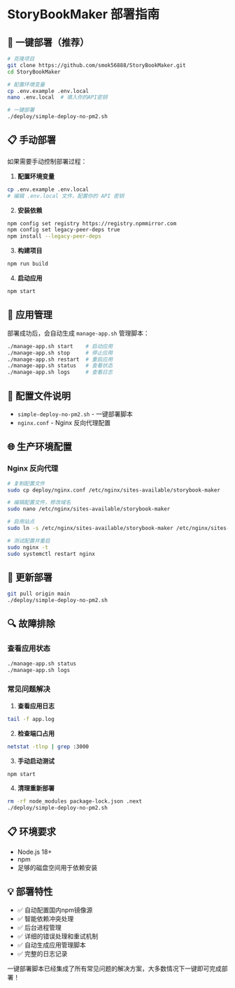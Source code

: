 # StoryBookMaker 部署指南

## 🚀 一键部署（推荐）

```bash
# 克隆项目
git clone https://github.com/smok56888/StoryBookMaker.git
cd StoryBookMaker

# 配置环境变量
cp .env.example .env.local
nano .env.local  # 填入你的API密钥

# 一键部署
./deploy/simple-deploy-no-pm2.sh
```

## 📋 手动部署

如果需要手动控制部署过程：

1. **配置环境变量**
```bash
cp .env.example .env.local
# 编辑 .env.local 文件，配置你的 API 密钥
```

2. **安装依赖**
```bash
npm config set registry https://registry.npmmirror.com
npm config set legacy-peer-deps true
npm install --legacy-peer-deps
```

3. **构建项目**
```bash
npm run build
```

4. **启动应用**
```bash
npm start
```

## 🔧 应用管理

部署成功后，会自动生成 `manage-app.sh` 管理脚本：

```bash
./manage-app.sh start    # 启动应用
./manage-app.sh stop     # 停止应用
./manage-app.sh restart  # 重启应用
./manage-app.sh status   # 查看状态
./manage-app.sh logs     # 查看日志
```

## 📁 配置文件说明

- `simple-deploy-no-pm2.sh` - 一键部署脚本
- `nginx.conf` - Nginx 反向代理配置

## 🌐 生产环境配置

### Nginx 反向代理

```bash
# 复制配置文件
sudo cp deploy/nginx.conf /etc/nginx/sites-available/storybook-maker

# 编辑配置文件，修改域名
sudo nano /etc/nginx/sites-available/storybook-maker

# 启用站点
sudo ln -s /etc/nginx/sites-available/storybook-maker /etc/nginx/sites-enabled/

# 测试配置并重启
sudo nginx -t
sudo systemctl restart nginx
```

## 🔄 更新部署

```bash
git pull origin main
./deploy/simple-deploy-no-pm2.sh
```

## 🔍 故障排除

### 查看应用状态
```bash
./manage-app.sh status
./manage-app.sh logs
```

### 常见问题解决

1. **查看应用日志**
```bash
tail -f app.log
```

2. **检查端口占用**
```bash
netstat -tlnp | grep :3000
```

3. **手动启动测试**
```bash
npm start
```

4. **清理重新部署**
```bash
rm -rf node_modules package-lock.json .next
./deploy/simple-deploy-no-pm2.sh
```

## 📋 环境要求

- Node.js 18+
- npm
- 足够的磁盘空间用于依赖安装

## 💡 部署特性

- ✅ 自动配置国内npm镜像源
- ✅ 智能依赖冲突处理
- ✅ 后台进程管理
- ✅ 详细的错误处理和重试机制
- ✅ 自动生成应用管理脚本
- ✅ 完整的日志记录

一键部署脚本已经集成了所有常见问题的解决方案，大多数情况下一键即可完成部署！